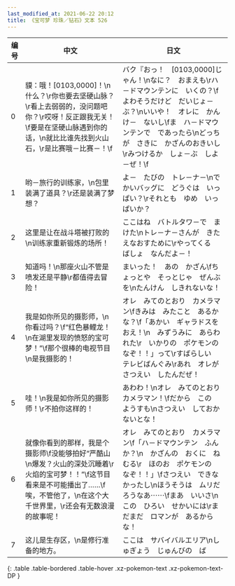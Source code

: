```yaml
---
last_modified_at: 2021-06-22 20:12
title: 《宝可梦 珍珠／钻石》文本 526
---
```

| 编号 | 中文 | 日文 |
| ---- | ---- | ---- |
| 0 | 貘：哦！[0103,0000]！\n什么？\r你也要去坚硬山脉？\r看上去弱弱的，没问题吧你？\r哎呀！反正跟我无关！\f要是在坚硬山脉遇到你的话，\n就比比谁先找到火山石，\r是比赛哦－比赛－！\f | バク『おっ！　[0103,0000]じゃん！\nなに？　おまえも\rハ－ドマウンテンに　いくの？\fよわそうだけど　だいじょ－ぶ？\nいいや！　オレに　かんけ－　ないし\fま　ハ－ドマウンテンで　であったら\nどっちが　さきに　かざんのおきいし\rみつけるか　しょ－ぶ　しよ－ぜ！\f |
| 1 | 哟－旅行的训练家，\n包里装满了道具？\r还是装满了梦想？ | よ－　たびの　トレ－ナ－\nでかいバッグに　どうぐは　いっぱい？\rそれとも　ゆめ　いっぱいか？ |
| 2 | 这里是让在战斗塔被打败的\n训练家重新锻炼的场所！ | ここはね　バトルタワ－で　まけた\nトレ－ナ－さんが　きたえなおすために\rやってくる　ばしょ　なんだよ－！ |
| 3 | 知道吗！\n那座火山不管是喷发还是平静\r都值得去冒险！ | まいった！　あの　かざん\fちょっとや　そっとじゃ　ぜんぶを\nたんけん　しきれないな！ |
| 4 | 我是如你所见的摄影师，\n你看过吗？\f“红色暴鲤龙！\n在湖里发现的愤怒的宝可梦！”\f那个很棒的电视节目\n是我摄影的！ | オレ　みてのとおり　カメラマン\fきみは　みたこと　あるかな？\f「あかい　ギャラドスを　おえ！\n　みずうみに　あらわれた\r　いかりの　ポケモンの　なぞ！！」って\rすばらしい　テレビばんぐみ\rあれ　オレが　さつえい　したんだぜ！ |
| 5 | 哇！\n我是如你所见的摄影师！\r不拍你这样的！ | あわわ！\nオレ　みてのとおり　カメラマン！\fだから　この　ようすも\nさつえい　しておかないとな！ |
| 6 | 就像你看到的那样，我是个摄影师\f没能够拍好“严酷山\n爆发？火山的深处沉睡着\r火焰的宝可梦！！”\f这节目看来是不可能播出了……\f唉，不管他了，\n在这个大千世界里，\r还会有无数浪漫的故事呢！ | オレ　みてのとおり　カメラマン\f「ハ－ドマウンテン　ふんか？\n　かざんの　おくに　ねむる\r　ほのお　ポケモンの　なぞ！！」\fさつえい　できなかったし\nほうそうは　ムリだろうなあ⋯⋯\fまあ　いいさ\nこの　ひろい　せかいには\rまだまだ　ロマンが　あるからな！ |
| 7 | 这儿是生存区，\n是修行准备的地方。 | ここは　サバイバルエリア\nしゅぎょう　じゅんびの　ば |
{: .table .table-bordered .table-hover .xz-pokemon-text .xz-pokemon-text-DP }